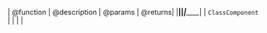 | @function        | @description | @params | @returns|
|__________________|______________|_________|_________|
| `ClassComponent` |              |         |         |

